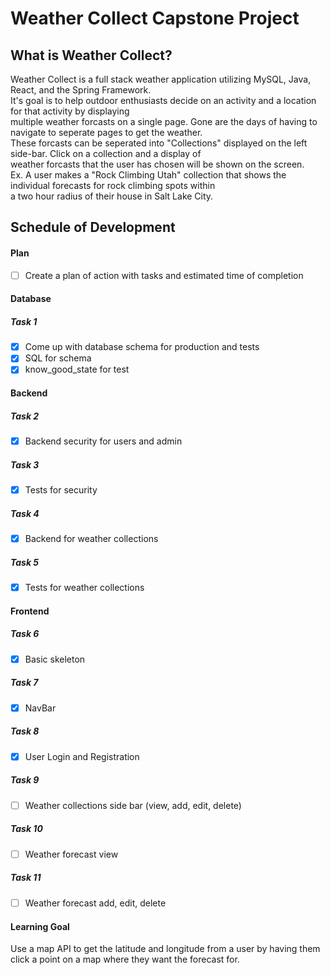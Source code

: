 # Weather Collect Capstone Project

## What is Weather Collect?

Weather Collect is a full stack weather application utilizing MySQL, Java, React, and the Spring Framework.<br>
It's goal is to help outdoor enthusiasts decide on an activity and a location for that activity by displaying <br>
multiple weather forcasts on a single page. Gone are the days of having to navigate to seperate pages to get the weather.<br>
These forcasts can be seperated into "Collections" displayed on the left side-bar. Click on a collection and a display of<br>
weather forcasts that the user has chosen will be shown on the screen. <br>
Ex. A user makes a "Rock Climbing Utah" collection that shows the individual forecasts for rock climbing spots within <br>
a two hour radius of their house in Salt Lake City.

## Schedule of Development

#### Plan

-   [ ] Create a plan of action with tasks and estimated time of completion

#### Database

##### Task 1

-   [x] Come up with database schema for production and tests
-   [x] SQL for schema
-   [x] know_good_state for test

#### Backend

##### Task 2

-   [x] Backend security for users and admin

##### Task 3

-   [x] Tests for security

##### Task 4

-   [x] Backend for weather collections

##### Task 5

-   [x] Tests for weather collections

#### Frontend

##### Task 6

-   [x] Basic skeleton

##### Task 7

-   [x] NavBar

##### Task 8

-   [x] User Login and Registration

##### Task 9

-   [ ] Weather collections side bar (view, add, edit, delete)

##### Task 10

-   [ ] Weather forecast view

##### Task 11

-   [ ] Weather forecast add, edit, delete

#### Learning Goal

Use a map API to get the latitude and longitude from a user by having them click a point on a map where they want the forecast for.
